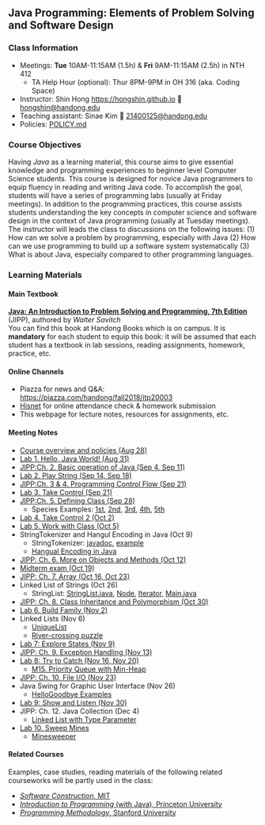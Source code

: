## Java Programming: Elements of Problem Solving and Software Design #

### Class Information ###
* Meetings: **Tue** 10AM-11:15AM (1.5h) & **Fri** 9AM-11:15AM (2.5h) in NTH 412
	* TA Help Hour (optional): Thur 8PM-9PM in OH 316 (aka. Coding Space)
* Instructor: Shin Hong https://hongshin.github.io :email: hongshin@handong.edu
* Teaching assistant: Sinae Kim :email: 21400125@handong.edu
* Policies: [POLICY.md](POLICY.md)

### Course Objectives ###
Having *Java* as a learning material, this course aims to give essential knowledge and programming experiences to beginner level Computer Science students.
This course is designed for novice Java programmers to equip fluency in reading and writing Java code. To accomplish the goal, students will have a series of programming labs (usually at Friday meetings). In addition to the programming practices, this course assists students understanding the key concepts in computer science and software design in the context of Java programming (usually at Tuesday meetings). The instructor will leads the class to discussions on the following issues:
(1) How can we solve a problem by programming, especially with Java
(2) How can we use programming to build up a software system systematically
(3) What is about Java, especially compared to other programming languages.


### Learning Materials ###
#### Main Textbook ####
[**Java: An Introduction to Problem Solving and Programming, 7th Edition**](https://www.amazon.com/Java-Introduction-Problem-Solving-Programming/dp/0133766268/) (JIPP), authored by *Walter Savitch*     
You can find this book at Handong Books which is on campus.  It is **mandatory** for each student to equip this book: it will be assumed that each student has a textbook in lab sessions, reading assignments, homework, practice, etc.

#### Online Channels ####
* Piazza for news and Q&A: https://piazza.com/handong/fall2018/itp20003
* [Hisnet](http://hisnet.handong.edu) for online attendance check & homework submission
* This webpage for lecture notes, resources for assignments, etc.

#### Meeting Notes ####
* [Course overview and policies (Aug 28)](notes/syllabus.pdf)
* [Lab 1. Hello, Java World! (Aug 31)](lab1/README.md)
* [JIPP:Ch. 2. Basic operation of Java (Sep 4, Sep 11)](notes/Ch2.pdf)
* [Lab 2. Play String (Sep 14, Sep 18)](lab2/README.md)
* [JIPP:Ch. 3 & 4. Programming Control Flow (Sep 21)](notes/control-flow.pdf)
* [Lab 3. Take Control (Sep 21)](lab3/README.md)
* [JIPP:Ch. 5. Defining Class (Sep 28)](notes/Ch5.pdf)
	- Species Examples: [1st](examples/SpeciesFirstVersion.java), [2nd](examples/SpeciesSecondVersion.java), [3rd](examples/SpeciesThirdVersion.java), [4th](examples/SpeciesForthVersion.java), [5th](examples/SpeciesFifthVersion.java)
* [Lab 4. Take Control 2 (Oct 2)](lab4/README.md)
* [Lab 5. Work with Class (Oct 5)](lab5/README.md)
* StringTokenizer and Hangul Encoding in Java (Oct 9)
	- StringTokenizer: [javadoc](https://docs.oracle.com/javase/7/docs/api/java/util/StringTokenizer.html), [example](examples/StrTok.java)
	- [Hangual Encoding in Java](notes/hangul.pdf)
* [JIPP: Ch. 6. More on Objects and Methods (Oct 12) ](notes/Ch6.pdf)
* [Midterm exam (Oct 19)](notes/midterm.md)
* [JIPP: Ch. 7. Array (Oct 16, Oct 23)](notes/Ch7.pdf)
* Linked List of Strings (Oct 26)
	- StringList: [StringList.java](StringList.java), [Node](Node.java), [Iterator](Iterator.java), [Main.java](Main.java)
* [JIPP: Ch. 8. Class Inheritance and Polymorphism (Oct 30)](notes/Ch8-InheritancePolymorphism.pdf)
* [Lab 6. Build Family (Nov 2)](lab6)
* Linked Lists (Nov 6)
	- [UniqueList](examples/UniqueList)
	- [River-crossing puzzle](examples/RiverCross)
* [Lab 7: Explore States (Nov 9)](notes/cw7.pdf)
* [JIPP: Ch. 9. Exception Handling (Nov 13)](notes/Ch9.pdf)
* [Lab 8: Try to Catch (Nov 16, Nov 20)](notes/cw8.pdf)
	- [M15. Priority Queue with Min-Heap](examples/MinHeap)
* [JIPP: Ch. 10. File I/O (Nov 23)](notes/Ch10.pdf)
* Java Swing for Graphic User Interface (Nov 26)
	- [HelloGoodbye Examples](examples/GUI)
* [Lab 9: Show and Listen (Nov 30)](notes/cw9.pdf)
* JIPP: Ch. 12. Java Collection (Dec 4)
	- [Linked List with Type Parameter](examples/LinkedListGeneric)
* [Lab 10. Sweep Mines](lab10/cw10.pdf)
	- [Minesweeper](lab10)

#### Related Courses ####
Examples, case studies, reading materials of the following related courseworks will be partly used in the class:
* [*Software Construction*, MIT](http://web.mit.edu/6.005/www/fa15/)
* [*Introduction to Programming* (with Java), Princeton University](https://introcs.cs.princeton.edu/java/home/)
* [*Programming Methodology*, Stanford University](http://web.stanford.edu/class/cs106a/)
